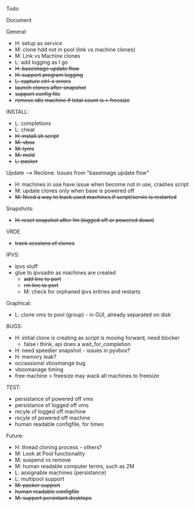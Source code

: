 Todo

Document

General:
- H: setup as service
- M: clone hdd not in pool (link vs machine clones)
- M: Link vs Machine clones
- L: add logging as I go
- ~~H: baseimage update flow~~
- ~~H: support program logging~~
- ~~L: capture ctrl-c errors~~
- ~~launch clones after snapshot~~
- ~~support config file~~
- ~~remove idle machine if total count is > freesize~~

INSTALL:
- L: completions
- L: cheat
- ~~H: install.sh script~~
- ~~M: vbox~~
- ~~M: lynis~~
- ~~M: meld~~
- ~~L: packer~~

Update --> Reclone: Issues from "baseimage update flow"
- H: machines in use have issue when become not in use, crashes script
- M: update clones only when base is powered off
- ~~M: Need a way to track used machines if script/servie is restarted~~

Snapshots:
- ~~H: reset snapshot after 1m (logged off or powered down)~~

VRDE
- ~~track sessions of clones~~

IPVS:
- ipvs stuff
- glue to ipvsadm as machines are created
    - ~~add line to port~~
    - ~~rm line to port~~
    - M: check for orphaned ipvs entries and restarts

Graphical:
- L: clone vms to pool (group) - in GUI, already separated on disk


BUGS:
- H: initial clone is creating as script is moving forward, need blocker
     - false i think, api does a wait_for_completion
- H: need speedier snapshot - issues in pyvbox?
- H: memory leak?
- occassional vboxmange bug
- vboxmanage timing
- free machine > freesize may wack all machines to freesize

TEST:
- persistance of powered off vms
- persistance of logged off vms
- recyle of logged off machine
- recyle of powered off machine
- human readable configfile, for times

Future:
- H: thread cloning process - others?
- M: Look at Pool functionality
- M: suspend vs remove
- M: human readable computer terms, such as 2M
- L: assignable machines (persistance)
- L: multipool support
- ~~M: packer support~~
- ~~human readable configfile~~
- ~~M: support persistant desktops~~
